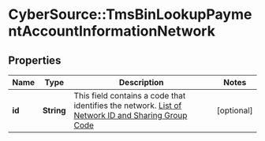 # CyberSource::TmsBinLookupPaymentAccountInformationNetwork

## Properties
Name | Type | Description | Notes
------------ | ------------- | ------------- | -------------
**id** | **String** | This field contains a code that identifies the network. [List of Network ID and Sharing Group Code](https://developer.visa.com/request_response_codes#network_id_and_sharing_group_code)  | [optional] 


